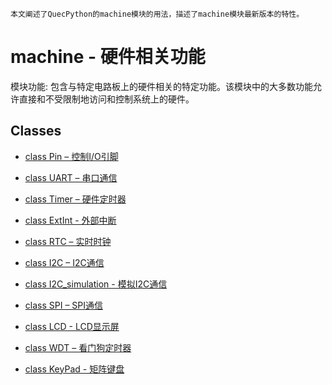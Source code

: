 ```
本文阐述了QuecPython的machine模块的用法，描述了machine模块最新版本的特性。
```

# machine - 硬件相关功能

模块功能:  包含与特定电路板上的硬件相关的特定功能。该模块中的大多数功能允许直接和不受限制地访问和控制系统上的硬件。

## Classes

- [class Pin – 控制I/O引脚](./machine.Pin.md)

- [class UART – 串口通信](./machine.UART.md)

- [class Timer – 硬件定时器](./machine.Timer.md)

- [class ExtInt - 外部中断](./machine.ExtInt.md)

- [class RTC – 实时时钟](./machine.RTC.md)

- [class I2C – I2C通信](./machine.I2C.md)

- [class I2C_simulation - 模拟I2C通信](./machine.I2C_simulation.md)

- [class SPI – SPI通信](./machine.SPI.md)

- [class LCD - LCD显示屏](./machine.LCD.md)

- [class WDT – 看门狗定时器](./machine.WDT.md)

- [class KeyPad - 矩阵键盘](./machine.KeyPad.md)

